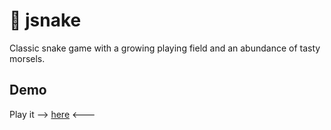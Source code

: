# 🐍 jsnake 
Classic snake game with a growing playing field and an abundance of tasty morsels.

## Demo
Play it --> [here](https://chrispalmo.github.io/jsnake) <---
